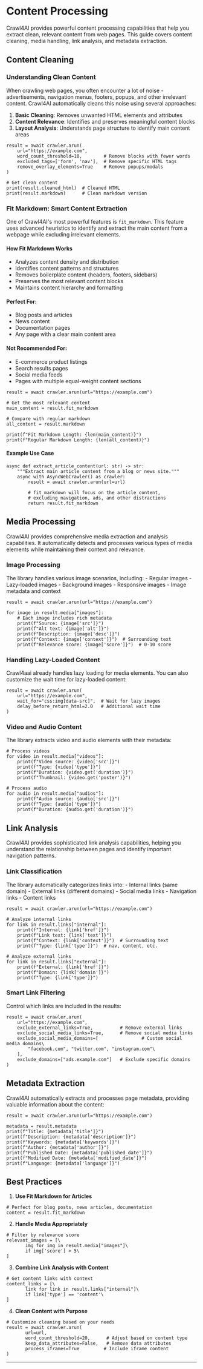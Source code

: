 # Content Processing

Crawl4AI provides powerful content processing capabilities that help you extract clean, relevant content from web pages. This guide covers content cleaning, media handling, link analysis, and metadata extraction.

## Content Cleaning

### Understanding Clean Content

When crawling web pages, you often encounter a lot of noise - advertisements, navigation menus, footers, popups, and other irrelevant content. Crawl4AI automatically cleans this noise using several approaches:

1. **Basic Cleaning**: Removes unwanted HTML elements and attributes
2. **Content Relevance**: Identifies and preserves meaningful content blocks
3. **Layout Analysis**: Understands page structure to identify main content areas

```hljs python
result = await crawler.arun(
    url="https://example.com",
    word_count_threshold=10,        # Remove blocks with fewer words
    excluded_tags=['form', 'nav'],  # Remove specific HTML tags
    remove_overlay_elements=True    # Remove popups/modals
)

# Get clean content
print(result.cleaned_html)  # Cleaned HTML
print(result.markdown)      # Clean markdown version

```

### Fit Markdown: Smart Content Extraction

One of Crawl4AI's most powerful features is `fit_markdown`. This feature uses advanced heuristics to identify and extract the main content from a webpage while excluding irrelevant elements.

#### How Fit Markdown Works

- Analyzes content density and distribution
- Identifies content patterns and structures
- Removes boilerplate content (headers, footers, sidebars)
- Preserves the most relevant content blocks
- Maintains content hierarchy and formatting

#### Perfect For:

- Blog posts and articles
- News content
- Documentation pages
- Any page with a clear main content area

#### Not Recommended For:

- E-commerce product listings
- Search results pages
- Social media feeds
- Pages with multiple equal-weight content sections

```hljs python
result = await crawler.arun(url="https://example.com")

# Get the most relevant content
main_content = result.fit_markdown

# Compare with regular markdown
all_content = result.markdown

print(f"Fit Markdown Length: {len(main_content)}")
print(f"Regular Markdown Length: {len(all_content)}")

```

#### Example Use Case

```hljs python
async def extract_article_content(url: str) -> str:
    """Extract main article content from a blog or news site."""
    async with AsyncWebCrawler() as crawler:
        result = await crawler.arun(url=url)

        # fit_markdown will focus on the article content,
        # excluding navigation, ads, and other distractions
        return result.fit_markdown

```

## Media Processing

Crawl4AI provides comprehensive media extraction and analysis capabilities. It automatically detects and processes various types of media elements while maintaining their context and relevance.

### Image Processing

The library handles various image scenarios, including:
\- Regular images
\- Lazy-loaded images
\- Background images
\- Responsive images
\- Image metadata and context

```hljs python
result = await crawler.arun(url="https://example.com")

for image in result.media["images"]:
    # Each image includes rich metadata
    print(f"Source: {image['src']}")
    print(f"Alt text: {image['alt']}")
    print(f"Description: {image['desc']}")
    print(f"Context: {image['context']}")  # Surrounding text
    print(f"Relevance score: {image['score']}")  # 0-10 score

```

### Handling Lazy-Loaded Content

Crawl4aai already handles lazy loading for media elements. You can also customize the wait time for lazy-loaded content:

```hljs makefile
result = await crawler.arun(
    url="https://example.com",
    wait_for="css:img[data-src]",  # Wait for lazy images
    delay_before_return_html=2.0   # Additional wait time
)

```

### Video and Audio Content

The library extracts video and audio elements with their metadata:

```hljs python
# Process videos
for video in result.media["videos"]:
    print(f"Video source: {video['src']}")
    print(f"Type: {video['type']}")
    print(f"Duration: {video.get('duration')}")
    print(f"Thumbnail: {video.get('poster')}")

# Process audio
for audio in result.media["audios"]:
    print(f"Audio source: {audio['src']}")
    print(f"Type: {audio['type']}")
    print(f"Duration: {audio.get('duration')}")

```

## Link Analysis

Crawl4AI provides sophisticated link analysis capabilities, helping you understand the relationship between pages and identify important navigation patterns.

### Link Classification

The library automatically categorizes links into:
\- Internal links (same domain)
\- External links (different domains)
\- Social media links
\- Navigation links
\- Content links

```hljs python
result = await crawler.arun(url="https://example.com")

# Analyze internal links
for link in result.links["internal"]:
    print(f"Internal: {link['href']}")
    print(f"Link text: {link['text']}")
    print(f"Context: {link['context']}")  # Surrounding text
    print(f"Type: {link['type']}")  # nav, content, etc.

# Analyze external links
for link in result.links["external"]:
    print(f"External: {link['href']}")
    print(f"Domain: {link['domain']}")
    print(f"Type: {link['type']}")

```

### Smart Link Filtering

Control which links are included in the results:

```hljs python
result = await crawler.arun(
    url="https://example.com",
    exclude_external_links=True,          # Remove external links
    exclude_social_media_links=True,      # Remove social media links
    exclude_social_media_domains=[                # Custom social media domains\
        "facebook.com", "twitter.com", "instagram.com"\
    ],
    exclude_domains=["ads.example.com"]   # Exclude specific domains
)

```

## Metadata Extraction

Crawl4AI automatically extracts and processes page metadata, providing valuable information about the content:

```hljs python
result = await crawler.arun(url="https://example.com")

metadata = result.metadata
print(f"Title: {metadata['title']}")
print(f"Description: {metadata['description']}")
print(f"Keywords: {metadata['keywords']}")
print(f"Author: {metadata['author']}")
print(f"Published Date: {metadata['published_date']}")
print(f"Modified Date: {metadata['modified_date']}")
print(f"Language: {metadata['language']}")

```

## Best Practices

1. **Use Fit Markdown for Articles**



```hljs ini
# Perfect for blog posts, news articles, documentation
content = result.fit_markdown

```

2. **Handle Media Appropriately**



```hljs ini
# Filter by relevance score
relevant_images = [\
       img for img in result.media["images"]\
       if img['score'] > 5\
]

```

3. **Combine Link Analysis with Content**



```hljs bash
# Get content links with context
content_links = [\
       link for link in result.links["internal"]\
       if link['type'] == 'content'\
]

```

4. **Clean Content with Purpose**



```hljs python
# Customize cleaning based on your needs
result = await crawler.arun(
       url=url,
       word_count_threshold=20,      # Adjust based on content type
       keep_data_attributes=False,   # Remove data attributes
       process_iframes=True         # Include iframe content
)

```


* * *